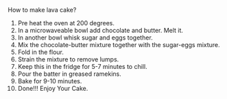 How to make lava cake?
1. Pre heat the oven at 200 degrees.
2. In a microwaveable bowl add chocolate and butter. Melt it.
3. In another bowl whisk sugar and eggs together.
4. Mix the chocolate-butter mixture together with the sugar-eggs mixture.
5. Fold in the flour.
6. Strain the mixture to remove lumps.
7. Keep this in the fridge for 5-7 minutes to chill.
8. Pour the batter in greased ramekins.
9. Bake for 9-10 minutes.
10. Done!!! Enjoy Your Cake.